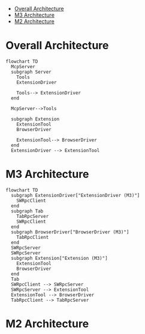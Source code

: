 - [Overall Architecture](#overall-architecture)
- [M3 Architecture](#m3-architecture)
- [M2 Architecture](#m2-architecture)

# Overall Architecture
```mermaid
flowchart TD
  McpServer
  subgraph Server
    Tools
    ExtensionDriver

    Tools--> ExtensionDriver
  end

  McpServer-->Tools

  subgraph Extension
    ExtensionTool
    BrowserDriver

    ExtensionTool--> BrowserDriver
  end
  ExtensionDriver --> ExtensionTool
```

# M3 Architecture


```mermaid
flowchart TD
  subgraph ExtensionDriver["ExtensionDriver (M3)"]
    SWRpcClient
  end
  subgraph Tab
    TabRpcServer
    SWRpcClient
  end
  subgraph BrowserDriver["BrowserDriver (M3)"]
    TabRpcClient
  end
  SWRpcServer
  SWRpcServer
  subgraph Extension["Extension (M3)"]
    ExtensionTool
    BrowserDriver
  end
  Tab
  SWRpcClient --> SWRpcServer
  SWRpcServer --> ExtensionTool
  ExtensionTool --> BrowserDriver
  TabRpcClient --> TabRpcServer
```

# M2 Architecture
